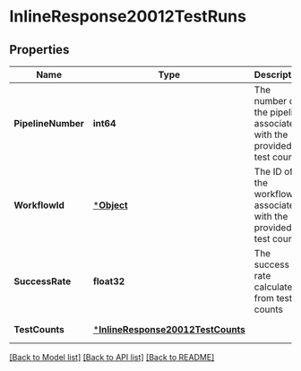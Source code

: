 # InlineResponse20012TestRuns

## Properties
Name | Type | Description | Notes
------------ | ------------- | ------------- | -------------
**PipelineNumber** | **int64** | The number of the pipeline associated with the provided test counts | [default to null]
**WorkflowId** | [***Object**](.md) | The ID of the workflow associated with the provided test counts | [default to null]
**SuccessRate** | **float32** | The success rate calculated from test counts | [default to null]
**TestCounts** | [***InlineResponse20012TestCounts**](inline_response_200_12_test_counts.md) |  | [default to null]

[[Back to Model list]](../README.md#documentation-for-models) [[Back to API list]](../README.md#documentation-for-api-endpoints) [[Back to README]](../README.md)

